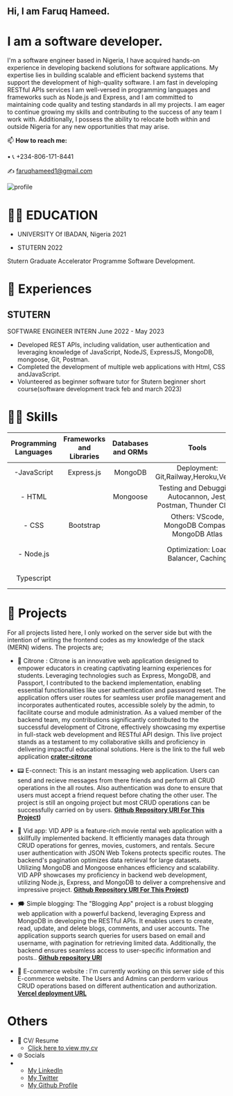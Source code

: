 ## Hi, I am Faruq Hameed.
# I am a software developer.

I'm a software engineer based in Nigeria, I have acquired hands-on experience in developing backend solutions for software applications. My expertise lies in building scalable and efficient backend systems that support the development of high-quality software. I am fast in developing RESTful APIs services I am well-versed in programming languages and frameworks such as Node.js and Express, and I am committed to maintaining code quality and testing standards in all my projects. I am eager to continue growing my skills and contributing to the success of any team I work with. Additionally, I possess the ability to relocate both within and outside Nigeria for any new opportunities that may arise.

📫  **How to reach me:** 
[^1]:
  • 📞 +234-806-171-8441
[^1]:
✍ faruqhameed1@gmail.com
[^1]:
![profile](https://user-images.githubusercontent.com/108727947/236615977-82faf984-84c3-4eba-8e79-1ab9d17001c5.jpg)

# 👨‍🎓 EDUCATION
* UNIVERSITY Of IBADAN, Nigeria 2021
[^1]:


[^1]:

* STUTERN 2022
[^1]:
Stutern Graduate Accelerator Programme Software Development.
[^2]:

# 🏢 Experiences

## STUTERN
SOFTWARE ENGINEER INTERN
June 2022 - May 2023
* Developed REST APIs, including validation, user authentication and leveraging knowledge of JavaScript, NodeJS, ExpressJS, MongoDB, mongoose, Git, Postman.
* Completed the development of multiple web applications with Html, CSS andJavaScript.
* Volunteered as beginner software tutor for Stutern beginner short course(software development track feb and march 2023)

##

# 👩‍💻 Skills

| Programming Languages |  Frameworks and Libraries | Databases and ORMs | Tools | Methodologies/ Achitectures| 
| :---:        | :---: | :---: |    :---:      | :---: |
| -JavaScript   | Express.js | MongoDB |Deployment: Git,Railway,Heroku,Vercel    |  RESTful APIs   |
| - HTML    |   | Mongoose | Testing and Debugging: Autocannon, Jest, Postman, Thunder Client    |   Microservices   |
| - CSS    | Bootstrap |   | Others:  VScode, MongoDB Compass, MongoDB Atlas    |   Agile software development    |
|  - Node.js | |  |Optimization: Load Balancer, Caching   |  Continuous Integration/Continuous Deployment (CI/CD)  |
|   Typescript  | |  |   |   Test-driven development (TDD) |



# 🔭 Projects
For all projects listed here, I only worked on the server side but with the intention of writing the frontend codes as my knowledge of the stack (MERN) widens. The projects are;
- 🏫 Citrone :  Citrone is an innovative web application designed to empower educators in creating captivating learning experiences for students. Leveraging technologies such as Express, MongoDB, and Passport, I contributed to the backend implementation, enabling essential functionalities like user authentication and password reset. The application offers user routes for seamless user profile management and incorporates authenticated routes, accessible solely by the admin, to facilitate course and module administration. As a valued member of the backend team, my contributions significantly contributed to the successful development of Citrone, effectively showcasing my expertise in full-stack web development and RESTful API design. This live project stands as a testament to my collaborative skills and proficiency in delivering impactful educational solutions.
Here is the link to the full web application **[crater-citrone](https://citrone-redesign-crater.vercel.app/)**
- 📟 E-connect: This is an instant messaging web application. Users can send and recieve messages from there friends and perform all CRUD operations in the all routes. Also authentication was done to ensure that users must accept a friend request before chating the other user. The project is still an ongoing project but most CRUD operations can be successfully carried on by users. **[Github Repository URl For This Project](https://github.com/Faruq-Hameed/vid_project))**
  
- 🎥 Vid app: VID APP is a feature-rich movie rental web application with a skillfully implemented backend. It efficiently manages data through CRUD operations for genres, movies, customers, and rentals. Secure user authentication with JSON Web Tokens protects specific routes. The backend's pagination optimizes data retrieval for large datasets. Utilizing MongoDB and Mongoose enhances efficiency and scalability. VID APP showcases my proficiency in backend web development, utilizing Node.js, Express, and MongoDB to deliver a comprehensive and impressive project. **[Github Repository URl For This Project](https://github.com/Faruq-Hameed/vid_project))**

- 🗯️ Simple blogging: The "Blogging App" project is a robust blogging web application with a powerful backend, leveraging Express and MongoDB in developing the RESTful APIs. It enables users to create, read, update, and delete blogs, comments, and user accounts. The application supports search queries for users based on email and username, with pagination for retrieving limited data. Additionally, the backend ensures seamless access to user-specific information and posts.. **[Github repository URl](https://github.com/Faruq-Hameed/simple_blogging)**

- 🚐 E-commerce website : I'm currently working on this server side of this E-commerce website. The Users and Admins can perdorm various CRUD operations based on different authentication and authorization.  **[Vercel deployment URL](https://faruq-e-commerce.vercel.app/)**
# Others
* 📄 CV/ Resume 
  - [Click here to view my cv](https://drive.google.com/file/d/1VRSHqrroi8FNz_bfS6fT7H_bZk6aMhhf/view?usp=sharing)
* 🌐 Socials
* 
  - [My LinkedIn](https://www.linkedin.com/in/faruq-hameed-2ab121129)
  - [My Twitter](https://twitter.com/King_Flourish)
  - [My Github Profile](https://github.com/Faruq-Hameed/)
